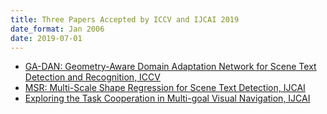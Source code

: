 ```yaml
---
title: Three Papers Accepted by ICCV and IJCAI 2019
date_format: Jan 2006
date: 2019-07-01
---
```


* [GA-DAN: Geometry-Aware Domain Adaptation Network for Scene Text Detection and Recognition, ICCV](https://sg-vilab.github.io/publication/zhan2019ga/)  <br>
* [MSR: Multi-Scale Shape Regression for Scene Text Detection, IJCAI](https://sg-vilab.github.io/publication/xue2019msr/) <br>
* [Exploring the Task Cooperation in Multi-goal Visual Navigation, IJCAI](https://sg-vilab.github.io/publication/wu2019exploring/)

<!--more-->
